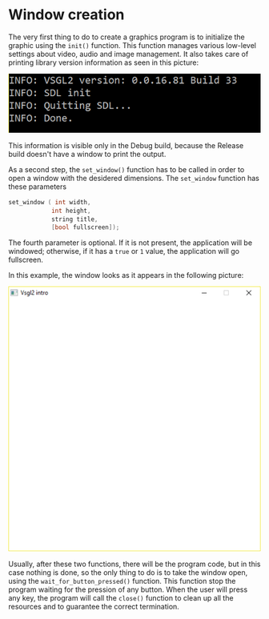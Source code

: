 # Window creation
The very first thing to do to create a graphics program is to initialize the graphic using the `init()` function. This function manages various low-level settings about video, audio and image management. It also takes care of printing library version information as seen in this picture:

![Version information](./images/version.png)

This information is visible only in the Debug build, because the Release build doesn't have a window to print the output.

As a second step, the `set_window()` function has to be called in order to open a window with the desidered dimensions.
The `set_window` function has these parameters

```c
set_window ( int width,
            int height,
            string title,
            [bool fullscreen]);
```

The fourth parameter is optional. If it is not present, the application will be windowed; otherwise, if it has a `true` or `1` value, the application will go fullscreen.

In this example, the window looks as it appears in the following picture:

![Main window](./images/window.png)

Usually, after these two functions, there will be the program code, but in this case nothing is done, so the only thing to do is to take the window open, using the `wait_for_button_pressed()` function. This function stop the program waiting for the pression of any button. When the user will press any key, the program will call the `close()` function to clean up all the resources and to guarantee the correct termination.
